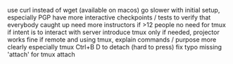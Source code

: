 use curl instead of wget (available on macos)
go slower with initial setup, especially PGP
have more interactive checkpoints / tests to verify that everybody caught up
need more instructors if >12 people
no need for tmux if intent is to interact with server
introduce tmux only if needed, projector works fine
if remote and using tmux, explain commands / purpose more clearly
especially tmux Ctrl+B D to detach (hard to press)
fix typo missing 'attach' for tmux attach
